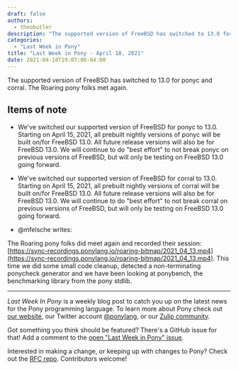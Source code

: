 ```yaml
---
draft: false
authors:
  - theobutler
description: "The supported version of FreeBSD has switched to 13.0 for ponyc and corral. The Roaring pony folks met again."
categories:
  - "Last Week in Pony"
title: "Last Week in Pony - April 18, 2021"
date: 2021-04-18T19:07:00-04:00
---
```


The supported version of FreeBSD has switched to 13.0 for ponyc and corral. The Roaring pony folks met again.
<!-- more -->

## Items of note

- We've switched our supported version of FreeBSD for ponyc to 13.0. Starting on April 15, 2021, all prebuilt nightly versions of ponyc will be built on/for FreeBSD 13.0. All future release versions will also be for FreeBSD 13.0. We will continue to do "best effort" to not break ponyc on previous versions of FreeBSD, but will only be testing on FreeBSD 13.0 going forward.

- We've switched our supported version of FreeBSD for corral to 13.0. Starting on April 15, 2021, all prebuilt nightly versions of corral will be built on/for FreeBSD 13.0. All future release versions will also be for FreeBSD 13.0. We will continue to do "best effort" to not break corral on previous versions of FreeBSD, but will only be testing on FreeBSD 13.0 going forward.

- @mfelsche writes:

The Roaring pony folks did meet again and recorded their session: [https://sync-recordings.ponylang.io/roaring-bitmap/2021_04_13.mp4](https://sync-recordings.ponylang.io/roaring-bitmap/2021_04_13.mp4). This time we did some small code cleanup, detected a non-terminating ponycheck generator and we have been looking at ponybench, the benchmarking library from the pony stdlib.

---

_Last Week In Pony_ is a weekly blog post to catch you up on the latest news for the Pony programming language. To learn more about Pony check out [our website](https://ponylang.io), our Twitter account [@ponylang](https://twitter.com/ponylang), or our [Zulip community](https://ponylang.zulipchat.com).

Got something you think should be featured? There's a GitHub issue for that! Add a comment to the [open "Last Week in Pony" issue](https://github.com/ponylang/ponylang.github.io/issues?q=is%3Aissue+is%3Aopen+label%3Alast-week-in-pony).

Interested in making a change, or keeping up with changes to Pony? Check out the [RFC repo](https://github.com/ponylang/rfcs). Contributors welcome!
